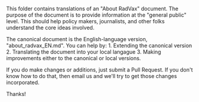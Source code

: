 This folder contains translations of an "About RadVax" document.  The purpose of the document is to provide information at the "general public" level.  This should help policy makers, journalists, and other folks understand the core ideas involved.

The canonical document is the English-language version, "about_radvax_EN.md". You can help by:
	1. Extending the canonical version
	2. Translating the document into your local langague
	3. Making improvements either to the canonical or local versions.

If you do make changes or additions, just submit a Pull Request.  If you don't know how to do that, then email us and we'll try to get those changes incorporated.

Thanks!

